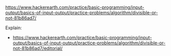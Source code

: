 https://www.hackerearth.com/practice/basic-programming/input-output/basics-of-input-output/practice-problems/algorithm/divisible-or-not-81b86ad7/

Explain:

- https://www.hackerearth.com/practice/basic-programming/input-output/basics-of-input-output/practice-problems/algorithm/divisible-or-not-81b86ad7/editorial/
